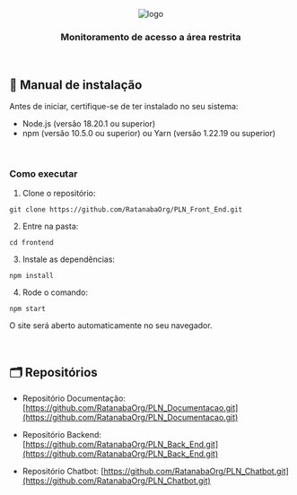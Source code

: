 <div align="center" id="menu">

![logo](https://github.com/RatanabaOrg/front_end/assets/100284976/23ceee84-ad63-4d38-a000-6da3fd0f56b4)

<h3> Monitoramento de acesso a área restrita </h3>

</div> 

<br>

 ## :scroll: Manual de instalação

Antes de iniciar, certifique-se de ter instalado no seu sistema:
- Node.js (versão 18.20.1 ou superior)
- npm (versão 10.5.0 ou superior) ou Yarn (versão 1.22.19 ou superior)

<br>

### Como executar

1. Clone o repositório:
  ```
  git clone https://github.com/RatanabaOrg/PLN_Front_End.git
  ```
2. Entre na pasta:
  ```
  cd frontend
  ```
3. Instale as dependências:
  ```
  npm install
  ```
4. Rode o comando:
  ```
  npm start
  ```

O site será aberto automaticamente no seu navegador.

<br>

<h2> 🗂 Repositórios </h2>

- Repositório Documentação: [https://github.com/RatanabaOrg/PLN_Documentacao.git](https://github.com/RatanabaOrg/PLN_Documentacao.git)

- Repositório Backend: [https://github.com/RatanabaOrg/PLN_Back_End.git](https://github.com/RatanabaOrg/PLN_Back_End.git)

- Repositório Chatbot: [https://github.com/RatanabaOrg/PLN_Chatbot.git](https://github.com/RatanabaOrg/PLN_Chatbot.git)

<br>
